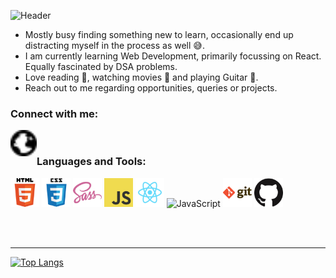 ![Header](https://user-images.githubusercontent.com/56267419/184511725-4bd18ea5-f8aa-4784-b7f0-7ceab2a205aa.png)



- Mostly busy finding something new to learn, occasionally end up distracting myself in the process as well :sweat_smile:.
- I am currently learning Web Development, primarily focussing on React. Equally fascinated by DSA problems.
- Love reading 📔, watching movies 🎥 and playing Guitar 🎸.
- Reach out to me regarding opportunities, queries or projects.


### Connect with me:

[<img align="left" alt="" width="42px" src="https://raw.githubusercontent.com/iconic/open-iconic/master/svg/globe.svg" />](https://portfolio-website-eight-nu.vercel.app/)
[<img align="left" alt="" width="42px" src="https://cdn.jsdelivr.net/npm/simple-icons@v3/icons/linkedin.svg" />](https://www.linkedin.com/in/sankalp-saxena-1147011b3/)

<br />

### Languages and Tools:

<p float="left>
<img  alt="Visual Studio Code" width="46px" src="https://raw.githubusercontent.com/github/explore/80688e429a7d4ef2fca1e82350fe8e3517d3494d/topics/visual-studio-code/visual-studio-code.png" /> 
<img  alt="HTML5" width="46px" src="https://raw.githubusercontent.com/github/explore/80688e429a7d4ef2fca1e82350fe8e3517d3494d/topics/html/html.png" />
<img  alt="CSS3" width="46px" src="https://raw.githubusercontent.com/github/explore/80688e429a7d4ef2fca1e82350fe8e3517d3494d/topics/css/css.png" />
<img  alt="Sass" width="46px" src="https://raw.githubusercontent.com/github/explore/80688e429a7d4ef2fca1e82350fe8e3517d3494d/topics/sass/sass.png" />
<img  alt="JavaScript" width="46px" src="https://raw.githubusercontent.com/github/explore/80688e429a7d4ef2fca1e82350fe8e3517d3494d/topics/javascript/javascript.png" />
<img  alt="React" width="46px" src="https://raw.githubusercontent.com/github/explore/80688e429a7d4ef2fca1e82350fe8e3517d3494d/topics/react/react.png" />
<img  alt="JavaScript" width="46px" src="https://img.icons8.com/color/2x/c-plus-plus-logo.png" />          
<img  alt="Git" width="46px" src="https://raw.githubusercontent.com/github/explore/80688e429a7d4ef2fca1e82350fe8e3517d3494d/topics/git/git.png" />
<img  alt="GitHub" width="46px" src="https://raw.githubusercontent.com/github/explore/78df643247d429f6cc873026c0622819ad797942/topics/github/github.png" />
</p>
<br />
<br />

---


  

[![Top Langs](https://github-readme-stats.vercel.app/api/top-langs/?username=sankalp163)](https://github.com/sankalp163/github-readme-stats)

